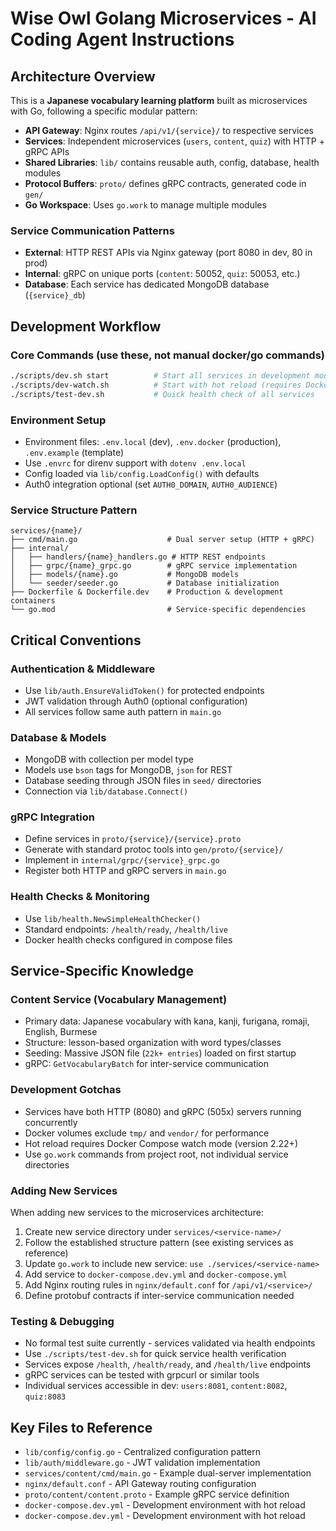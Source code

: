 # Wise Owl Golang Microservices - AI Coding Agent Instructions

## Architecture Overview

This is a **Japanese vocabulary learning platform** built as microservices with Go, following a specific modular pattern:

- **API Gateway**: Nginx routes `/api/v1/{service}/` to respective services
- **Services**: Independent microservices (`users`, `content`, `quiz`) with HTTP + gRPC APIs
- **Shared Libraries**: `lib/` contains reusable auth, config, database, health modules
- **Protocol Buffers**: `proto/` defines gRPC contracts, generated code in `gen/`
- **Go Workspace**: Uses `go.work` to manage multiple modules

### Service Communication Patterns

- **External**: HTTP REST APIs via Nginx gateway (port 8080 in dev, 80 in prod)
- **Internal**: gRPC on unique ports (`content`: 50052, `quiz`: 50053, etc.)
- **Database**: Each service has dedicated MongoDB database (`{service}_db`)

## Development Workflow

### Core Commands (use these, not manual docker/go commands)

```bash
./scripts/dev.sh start          # Start all services in development mode
./scripts/dev-watch.sh          # Start with hot reload (requires Docker Compose 2.22+)
./scripts/test-dev.sh           # Quick health check of all services
```

### Environment Setup

- Environment files: `.env.local` (dev), `.env.docker` (production), `.env.example` (template)
- Use `.envrc` for direnv support with `dotenv .env.local`
- Config loaded via `lib/config.LoadConfig()` with defaults
- Auth0 integration optional (set `AUTH0_DOMAIN`, `AUTH0_AUDIENCE`)

### Service Structure Pattern

```
services/{name}/
├── cmd/main.go                    # Dual server setup (HTTP + gRPC)
├── internal/
│   ├── handlers/{name}_handlers.go # HTTP REST endpoints
│   ├── grpc/{name}_grpc.go        # gRPC service implementation
│   ├── models/{name}.go           # MongoDB models
│   └── seeder/seeder.go           # Database initialization
├── Dockerfile & Dockerfile.dev    # Production & development containers
└── go.mod                         # Service-specific dependencies
```

## Critical Conventions

### Authentication & Middleware

- Use `lib/auth.EnsureValidToken()` for protected endpoints
- JWT validation through Auth0 (optional configuration)
- All services follow same auth pattern in `main.go`

### Database & Models

- MongoDB with collection per model type
- Models use `bson` tags for MongoDB, `json` for REST
- Database seeding through JSON files in `seed/` directories
- Connection via `lib/database.Connect()`

### gRPC Integration

- Define services in `proto/{service}/{service}.proto`
- Generate with standard protoc tools into `gen/proto/{service}/`
- Implement in `internal/grpc/{service}_grpc.go`
- Register both HTTP and gRPC servers in `main.go`

### Health Checks & Monitoring

- Use `lib/health.NewSimpleHealthChecker()`
- Standard endpoints: `/health/ready`, `/health/live`
- Docker health checks configured in compose files

## Service-Specific Knowledge

### Content Service (Vocabulary Management)

- Primary data: Japanese vocabulary with kana, kanji, furigana, romaji, English, Burmese
- Structure: lesson-based organization with word types/classes
- Seeding: Massive JSON file (`22k+ entries`) loaded on first startup
- gRPC: `GetVocabularyBatch` for inter-service communication

### Development Gotchas

- Services have both HTTP (8080) and gRPC (505x) servers running concurrently
- Docker volumes exclude `tmp/` and `vendor/` for performance
- Hot reload requires Docker Compose watch mode (version 2.22+)
- Use `go.work` commands from project root, not individual service directories

### Adding New Services

When adding new services to the microservices architecture:

1. Create new service directory under `services/<service-name>/`
2. Follow the established structure pattern (see existing services as reference)
3. Update `go.work` to include new service: `use ./services/<service-name>`
4. Add service to `docker-compose.dev.yml` and `docker-compose.yml`
5. Add Nginx routing rules in `nginx/default.conf` for `/api/v1/<service>/`
6. Define protobuf contracts if inter-service communication needed

### Testing & Debugging

- No formal test suite currently - services validated via health endpoints
- Use `./scripts/test-dev.sh` for quick service health verification
- Services expose `/health`, `/health/ready`, and `/health/live` endpoints
- gRPC services can be tested with grpcurl or similar tools
- Individual services accessible in dev: `users:8081`, `content:8082`, `quiz:8083`

## Key Files to Reference

- `lib/config/config.go` - Centralized configuration pattern
- `lib/auth/middleware.go` - JWT validation implementation
- `services/content/cmd/main.go` - Example dual-server implementation
- `nginx/default.conf` - API Gateway routing configuration
- `proto/content/content.proto` - Example gRPC service definition
- `docker-compose.dev.yml` - Development environment with hot reload
- `docker-compose.dev.yml` - Development environment with hot reload
